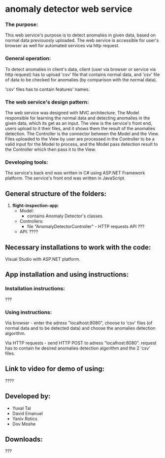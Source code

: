 # anomaly detector web service

### The purpose:
This web service's purpose is to detect anomalies in given data, based on normal data previouosly uploaded.
The web service is accessible for user's browser as well for automated services via http request.

### General operation:
To detect anomalies in client's data, client (user via browser or service via http request) has to upload 'csv' file that contains normal data, and 'csv' file of data to be checked for anomalies (by comparison with the normal data).

'csv' files has to contain features' names.

### The web service's design pattern:
The web service was designed with MVC architecture.
The Model responsible for learning the normal data and detecting anomalies in the given data, which its get as an input.
The view is the service's front end, users upload to it their files, and it shows them the result of the anomalies detection.
The Controller is the connector between the Model and the View.
Files uploaded to the View by user are processed in the Controller to be a valid input for the Model to process, and the Model pass detection result to the Controller which then pass it to the View.

### Developing tools:
The service's back end was written in C# using ASP.NET Framework platform.
The service's front end was written in JavaScript.

## General structure of the folders:
1. **flight-inspection-app**:
    - Model:
      - contains Anomaly Detector's classes.
    - Controllers:
      - file "AnomalyDetectorController" - HTTP requests API ???
    - API:
		????


## Necessary installations to work with the code:
Visual Studio with ASP.NET platform.

## App installation and using instructions:

### Installation instructions:
???

### Using instructions:

Via browser - enter the adress "localhost:8080", choose to 'csv' files (of normal data and to be detected data) and choose the anomalies detection algorithm.

Via HTTP requests - send HTTP POST to adress "localhost:8080". request has to contain he desired anomalies detection algorithm and the 2 'csv' files.


## Link to video for demo of using:
????

## Developed by:
* Yuval Tal
* David Emanuel
* Yaniv Rotics
* Dov Moshe

## Downloads:
???
